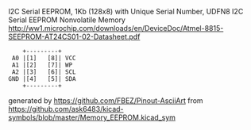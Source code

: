 I2C Serial EEPROM, 1Kb (128x8) with Unique Serial Number, UDFN8
I2C Serial EEPROM Nonvolatile Memory
http://ww1.microchip.com/downloads/en/DeviceDoc/Atmel-8815-SEEPROM-AT24CS01-02-Datasheet.pdf


	    +---------+
	 A0 |[1]   [8]| VCC
	 A1 |[2]   [7]| WP
	 A2 |[3]   [6]| SCL
	GND |[4]   [5]| SDA
	    +---------+


generated by https://github.com/FBEZ/Pinout-AsciiArt from https://github.com/ask6483/kicad-symbols/blob/master/Memory_EEPROM.kicad_sym